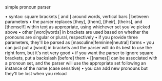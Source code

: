 simple pronoun parser

• syntax: square brackets [ and ] around words, vertical bars | between parameters
• the parser replaces [they], [them], [their], [theirs], and [themself] within text as appropriate, using whichever set you've picked above
• other [word|words] in brackets are used based on whether the pronouns are singular or plural, respectively
• if you provide three parameters, they'll be parsed as [masculine|feminine|neutral] forms
• you can just put a [word] in brackets and the parser will do its best to use the right form, but it's not very good
• if you want the parser to ignore square brackets, put a backslash \[before] them
• [[names]] can be associated with a pronoun set, and the parser will use the appropriate set following an instance of the name (case sensitive)
• you can add new pronouns but they'll be lost when you reload